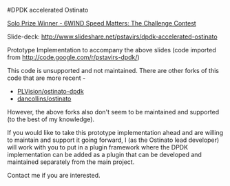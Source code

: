 #DPDK accelerated Ostinato

[Solo Prize Winner - 6WIND Speed Matters: The Challenge Contest](http://www.prweb.com/releases/2014/08/prweb12120068.htm)

Slide-deck: http://www.slideshare.net/pstavirs/dpdk-accelerated-ostinato

Prototype Implementation to accompany the above slides (code imported from http://code.google.com/r/pstavirs-dpdk/)

This code is unsupported and not maintained. There are other forks of this code that are more recent -
* [PLVision/ostinato-dpdk](https://github.com/PLVision/ostinato-dpdk)
* [dancollins/ostinato](https://github.com/dancollins/ostinato)

However, the above forks also don't seem to be maintained and supported (to the best of my knowledge).

If you would like to take this prototype implementation ahead and are willing to maintain and support it going forward, I (as the Ostinato lead developer) will work with you to put in a plugin framework where the DPDK implementation can be added as a plugin that can be developed and maintained separately from the main project.

Contact me if you are interested.

